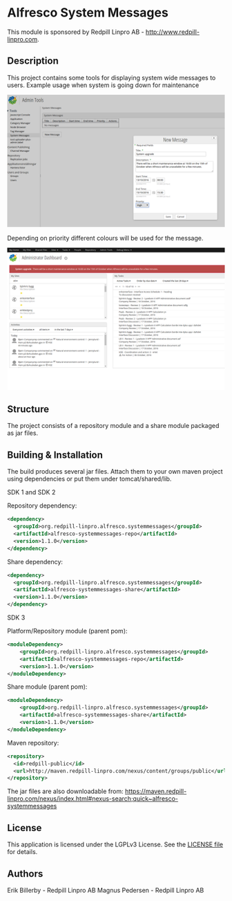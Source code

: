 Alfresco System Messages
=============================================

This module is sponsored by Redpill Linpro AB - http://www.redpill-linpro.com.

Description
-----------
This project contains some tools for displaying system wide messages to users. Example usage when system is going down for maintenance


![Add a message](https://github.com/Redpill-Linpro/alfresco-systemmessages/blob/master/admin-console-sm.png)

Depending on priority different colours will be used for the message.

![How its presented](https://github.com/Redpill-Linpro/alfresco-systemmessages/blob/master/all-pages-sm.png)

Structure
------------

The project consists of a repository module and a share module packaged as jar files.

Building & Installation
------------
The build produces several jar files. Attach them to your own maven project using dependencies or put them under tomcat/shared/lib.

SDK 1 and SDK 2

Repository dependency:
```xml
<dependency>
  <groupId>org.redpill-linpro.alfresco.systemmessages</groupId>
  <artifactId>alfresco-systemmessages-repo</artifactId>
  <version>1.1.0</version>
</dependency>
```

Share dependency:
```xml
<dependency>
  <groupId>org.redpill-linpro.alfresco.systemmessages</groupId>
  <artifactId>alfresco-systemmessages-share</artifactId>    
  <version>1.1.0</version>
</dependency>
```

SDK 3

Platform/Repository module (parent pom):
```xml
<moduleDependency>
	<groupId>org.redpill-linpro.alfresco.systemmessages</groupId>
	<artifactId>alfresco-systemmessages-repo</artifactId>
	<version>1.1.0</version>
</moduleDependency>
```

Share module (parent pom): 
```xml
<moduleDependency>
	<groupId>org.redpill-linpro.alfresco.systemmessages</groupId>
	<artifactId>alfresco-systemmessages-share</artifactId>
	<version>1.1.0</version>
</moduleDependency>
```

Maven repository:
```xml
<repository>
  <id>redpill-public</id>
  <url>http://maven.redpill-linpro.com/nexus/content/groups/public</url>
</repository>
```

The jar files are also downloadable from: https://maven.redpill-linpro.com/nexus/index.html#nexus-search;quick~alfresco-systemmessages


License
-------

This application is licensed under the LGPLv3 License. See the [LICENSE file](LICENSE) for details.

Authors
-------

Erik Billerby - Redpill Linpro AB
Magnus Pedersen - Redpill Linpro AB
